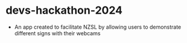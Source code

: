 ﻿# devs-hackathon-2024
- An app created to facilitate NZSL by allowing users to demonstrate different signs with their webcams
